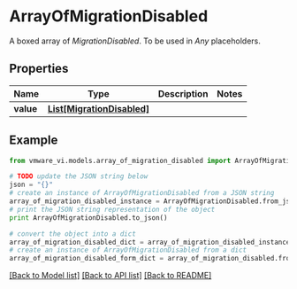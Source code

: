 # ArrayOfMigrationDisabled

A boxed array of *MigrationDisabled*. To be used in *Any* placeholders. 

## Properties
Name | Type | Description | Notes
------------ | ------------- | ------------- | -------------
**value** | [**List[MigrationDisabled]**](MigrationDisabled.md) |  | 

## Example

```python
from vmware_vi.models.array_of_migration_disabled import ArrayOfMigrationDisabled

# TODO update the JSON string below
json = "{}"
# create an instance of ArrayOfMigrationDisabled from a JSON string
array_of_migration_disabled_instance = ArrayOfMigrationDisabled.from_json(json)
# print the JSON string representation of the object
print ArrayOfMigrationDisabled.to_json()

# convert the object into a dict
array_of_migration_disabled_dict = array_of_migration_disabled_instance.to_dict()
# create an instance of ArrayOfMigrationDisabled from a dict
array_of_migration_disabled_form_dict = array_of_migration_disabled.from_dict(array_of_migration_disabled_dict)
```
[[Back to Model list]](../README.md#documentation-for-models) [[Back to API list]](../README.md#documentation-for-api-endpoints) [[Back to README]](../README.md)


